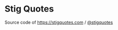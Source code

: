 # Stig Quotes

Source code of https://stigquotes.com / [@stigquotes](https://twitter.com/stigquotes)
